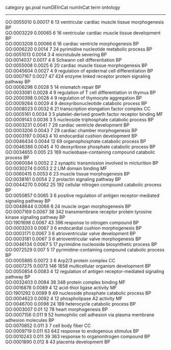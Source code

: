 

  category    go.pval   numDEInCat   numInCat                                  term                                  ontology 
------------ --------- ------------ ---------- -------------------------------------------------------------------- ----------
 GO:0055010   0.00017       6           13               ventricular cardiac muscle tissue morphogenesis                BP    
 GO:0003229   0.00065       6           16                ventricular cardiac muscle tissue development                 BP    
 GO:0003208   0.00066       6           16                       cardiac ventricle morphogenesis                        BP    
 GO:0006220   0.0014        7           24                   pyrimidine nucleotide metabolic process                    BP    
 GO:0051013   0.0014        3           4                              microtubule severing                             BP    
 GO:0014037   0.0017        4           8                          Schwann cell differentiation                         BP    
 GO:0055008   0.0025        6           20                     cardiac muscle tissue morphogenesis                      BP    
 GO:0045604   0.0027        4           9                  regulation of epidermal cell differentiation                 BP    
 GO:0007167   0.0027        47         424               enzyme linked receptor protein signaling pathway               BP    
 GO:0006298   0.0028        5           14                               mismatch repair                                BP    
 GO:0033081   0.0028        4           9                 regulation of T cell differentiation in thymus                BP    
 GO:2000398   0.0028        4           9                      regulation of thymocyte aggregation                      BP    
 GO:0009264   0.0029        4           9                     deoxyribonucleotide catabolic process                     BP    
 GO:0008023   0.0032        6           21                   transcription elongation factor complex                    CC    
 GO:0005161   0.0034        3           5                platelet-derived growth factor receptor binding                MF    
 GO:0009143   0.0036        3           5                   nucleoside triphosphate catabolic process                   BP    
 GO:0003231   0.0041        7           29                        cardiac ventricle development                         BP    
 GO:0003206   0.0043        7           29                        cardiac chamber morphogenesis                         BP    
 GO:0003197   0.0043        4           10                       endocardial cushion development                        BP    
 GO:0046434   0.0044        12          69                      organophosphate catabolic process                       BP    
 GO:0046386   0.0045        4           10                   deoxyribose phosphate catabolic process                    BP    
 GO:0034655    0.005        23         169               nucleobase-containing compound catabolic process               BP    
 GO:0060084   0.0052        2           2                 synaptic transmission involved in micturition                 BP    
 GO:0030274   0.0053        2           2                               LIM domain binding                              MF    
 GO:0060415   0.0053        6           23                         muscle tissue morphogenesis                          BP    
 GO:0038161   0.0054        2           2                          prolactin signaling pathway                          BP    
 GO:0044270   0.0062        25         192                 cellular nitrogen compound catabolic process                 BP    
 GO:0050857   0.0065        3           6       positive regulation of antigen receptor-mediated signaling pathway      BP    
 GO:0048644   0.0066        6           24                          muscle organ morphogenesis                          BP    
 GO:0007169   0.0067        38         342       transmembrane receptor protein tyrosine kinase signaling pathway       BP    
 GO:1901698   0.0067        43         396                        response to nitrogen compound                         BP    
 GO:0003203   0.0067        3           6                       endocardial cushion morphogenesis                       BP    
 GO:0003171   0.0067        3           6                       atrioventricular valve development                      BP    
 GO:0003181   0.0067        3           6                      atrioventricular valve morphogenesis                     BP    
 GO:0046134   0.0067        5           17                  pyrimidine nucleoside biosynthetic process                  BP    
 GO:0072529    0.007        5           17               pyrimidine-containing compound catabolic process               BP    
 GO:0005885   0.0072        3           6                             Arp2/3 protein complex                            CC    
 GO:0007275   0.0073       146         1658                     multicellular organism development                      BP    
 GO:0050854   0.0083        4           12          regulation of antigen receptor-mediated signaling pathway           BP    
 GO:0032403   0.0084        38         348                           protein complex binding                            MF    
 GO:0016878   0.0089        4           12                          acid-thiol ligase activity                          MF    
 GO:1901292   0.0089        9           49                    nucleoside phosphate catabolic process                    BP    
 GO:0004623   0.0092        4           12                          phospholipase A2 activity                           MF    
 GO:0046700   0.0098        24         189                        heterocycle catabolic process                         BP    
 GO:0003007    0.01         12          78                             heart morphogenesis                              BP    
 GO:0007156    0.011        9           52       homophilic cell adhesion via plasma membrane adhesion molecules        BP    
 GO:0070852    0.011        3           7                                cell body fiber                                CC    
 GO:0009719    0.011        63         642                       response to endogenous stimulus                        BP    
 GO:0010243    0.011        39         363                     response to organonitrogen compound                      BP    
 GO:0001890    0.012        8           43                             placenta development                             BP    

